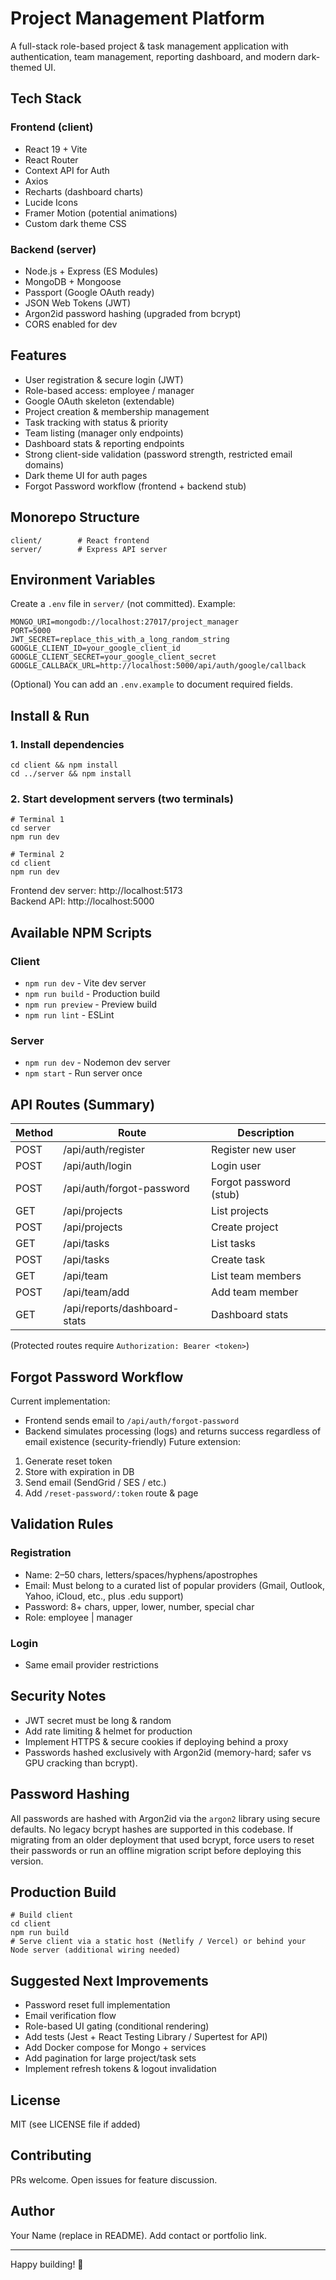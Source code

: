 # Project Management Platform

A full-stack role-based project & task management application with authentication, team management, reporting dashboard, and modern dark-themed UI.

## Tech Stack

### Frontend (client)
- React 19 + Vite
- React Router
- Context API for Auth
- Axios
- Recharts (dashboard charts)
- Lucide Icons
- Framer Motion (potential animations)
- Custom dark theme CSS

### Backend (server)
- Node.js + Express (ES Modules)
- MongoDB + Mongoose
- Passport (Google OAuth ready)
- JSON Web Tokens (JWT)
- Argon2id password hashing (upgraded from bcrypt)
- CORS enabled for dev

## Features
- User registration & secure login (JWT)
- Role-based access: employee / manager
- Google OAuth skeleton (extendable)
- Project creation & membership management
- Task tracking with status & priority
- Team listing (manager only endpoints)
- Dashboard stats & reporting endpoints
- Strong client-side validation (password strength, restricted email domains)
- Dark theme UI for auth pages
- Forgot Password workflow (frontend + backend stub)

## Monorepo Structure
```
client/        # React frontend
server/        # Express API server
```

## Environment Variables
Create a `.env` file in `server/` (not committed). Example:
```
MONGO_URI=mongodb://localhost:27017/project_manager
PORT=5000
JWT_SECRET=replace_this_with_a_long_random_string
GOOGLE_CLIENT_ID=your_google_client_id
GOOGLE_CLIENT_SECRET=your_google_client_secret
GOOGLE_CALLBACK_URL=http://localhost:5000/api/auth/google/callback
```

(Optional) You can add an `.env.example` to document required fields.

## Install & Run
### 1. Install dependencies
```
cd client && npm install
cd ../server && npm install
```

### 2. Start development servers (two terminals)
```
# Terminal 1
cd server
npm run dev

# Terminal 2
cd client
npm run dev
```
Frontend dev server: http://localhost:5173  
Backend API: http://localhost:5000

## Available NPM Scripts
### Client
- `npm run dev` - Vite dev server
- `npm run build` - Production build
- `npm run preview` - Preview build
- `npm run lint` - ESLint

### Server
- `npm run dev` - Nodemon dev server
- `npm start` - Run server once

## API Routes (Summary)
| Method | Route | Description |
|--------|-------|-------------|
| POST | /api/auth/register | Register new user |
| POST | /api/auth/login | Login user |
| POST | /api/auth/forgot-password | Forgot password (stub) |
| GET  | /api/projects | List projects |
| POST | /api/projects | Create project |
| GET  | /api/tasks | List tasks |
| POST | /api/tasks | Create task |
| GET  | /api/team | List team members |
| POST | /api/team/add | Add team member |
| GET  | /api/reports/dashboard-stats | Dashboard stats |

(Protected routes require `Authorization: Bearer <token>`)

## Forgot Password Workflow
Current implementation: 
- Frontend sends email to `/api/auth/forgot-password`
- Backend simulates processing (logs) and returns success regardless of email existence (security-friendly)
Future extension:
1. Generate reset token
2. Store with expiration in DB
3. Send email (SendGrid / SES / etc.)
4. Add `/reset-password/:token` route & page

## Validation Rules
### Registration
- Name: 2–50 chars, letters/spaces/hyphens/apostrophes
- Email: Must belong to a curated list of popular providers (Gmail, Outlook, Yahoo, iCloud, etc., plus .edu support)
- Password: 8+ chars, upper, lower, number, special char
- Role: employee | manager

### Login
- Same email provider restrictions

## Security Notes
- JWT secret must be long & random
- Add rate limiting & helmet for production
- Implement HTTPS & secure cookies if deploying behind a proxy
- Passwords hashed exclusively with Argon2id (memory-hard; safer vs GPU cracking than bcrypt).

## Password Hashing
All passwords are hashed with Argon2id via the `argon2` library using secure defaults. No legacy bcrypt hashes are supported in this codebase. If migrating from an older deployment that used bcrypt, force users to reset their passwords or run an offline migration script before deploying this version.

## Production Build
```
# Build client
cd client
npm run build
# Serve client via a static host (Netlify / Vercel) or behind your Node server (additional wiring needed)
```

## Suggested Next Improvements
- Password reset full implementation
- Email verification flow
- Role-based UI gating (conditional rendering)
- Add tests (Jest + React Testing Library / Supertest for API)
- Add Docker compose for Mongo + services
- Add pagination for large project/task sets
- Implement refresh tokens & logout invalidation

## License
MIT (see LICENSE file if added)

## Contributing
PRs welcome. Open issues for feature discussion.

## Author
Your Name (replace in README). Add contact or portfolio link.

---
Happy building! 🚀
